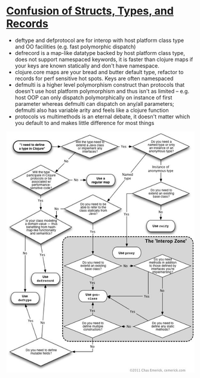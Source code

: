 # [Confusion of Structs, Types, and Records](https://old.reddit.com/r/Clojure/comments/qkg9za/confusion_of_structs_types_and_records/)

- deftype and defprotocol are for interop with host platform class type and OO facilities (e.g. fast polymorphic dispatch)  
- defrecord is a map-like datatype backed by host platform class type, does not support namespaced keywords, it is faster than clojure maps if your keys are known statically and don't have namespace.  
- clojure.core maps are your bread and butter default type, refactor to records for perf sensitive hot spots. Keys are often namespaced  
- defmulti is a higher level polymorphism construct than protocols that doesn't use host platform polymorphism and thus isn't as limited – e.g. host OOP can only dispatch polymorphically on instance of first parameter whereas defmulti can dispatch on any/all parameters; defmulti also has variable arity and feels like a clojure function  
- protocols vs multimethods is an eternal debate, it doesn't matter which you default to and makes little difference for most things

![No alternative text description for this image](/media/No_alternative_text_description_for_this_image.jpg)